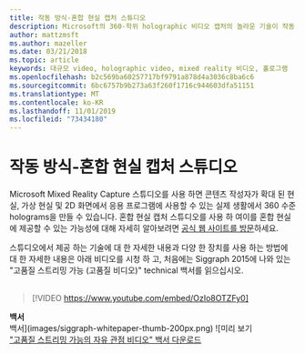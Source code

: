 ```yaml
---
title: 작동 방식-혼합 현실 캡처 스튜디오
description: Microsoft의 360-학위 holographic 비디오 캡처의 놀라운 기술이 작동 하는 방식을 알아보세요.
author: mattzmsft
ms.author: mazeller
ms.date: 03/21/2018
ms.topic: article
keywords: 대규모 video, holographic video, mixed reality 비디오, 홀로그램
ms.openlocfilehash: b2c569ba60257717bf9791a878d4a3036c8ba6c6
ms.sourcegitcommit: 6bc6757b9b273a63f260f1716c944603dfa51151
ms.translationtype: MT
ms.contentlocale: ko-KR
ms.lasthandoff: 11/01/2019
ms.locfileid: "73434180"
---
```

# <a name="how-it-works---mixed-reality-capture-studios"></a>작동 방식-혼합 현실 캡처 스튜디오

Microsoft Mixed Reality Capture 스튜디오를 사용 하면 콘텐츠 작성자가 확대 된 현실, 가상 현실 및 2D 화면에서 응용 프로그램에 사용할 수 있는 실제 생활에서 360 수준 holograms을 만들 수 있습니다. 혼합 현실 캡처 스튜디오를 사용 하 여이를 혼합 현실에 제공할 수 있는 가능성에 대해 자세히 알아보려면 [공식 웹 사이트를 방문](https://www.microsoft.com//mixed-reality/capture-studios)하세요.

스튜디오에서 제공 하는 기술에 대 한 자세한 내용과 다양 한 장치를 사용 하는 방법에 대 한 자세한 내용은 아래 비디오를 시청 하 고, 처음에는 Siggraph 2015에 나와 있는 "고품질 스트리밍 가능 (고품질 비디오)" technical 백서를 읽으십시오.
<br>
<br>
>[!VIDEO https://www.youtube.com/embed/OzIo8OTZFy0]


**백서**<br>
백서](images/siggraph-whitepaper-thumb-200px.png) ![미리 보기<br>
["고품질 스트리밍 가능의 자유 관점 비디오" 백서 다운로드](images/high-quality-streamable-free-viewpoint-video.pdf)
